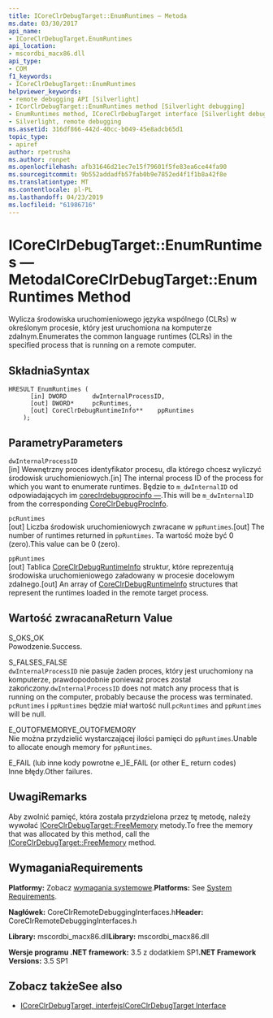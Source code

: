 ```yaml
---
title: ICoreClrDebugTarget::EnumRuntimes — Metoda
ms.date: 03/30/2017
api_name:
- ICoreClrDebugTarget.EnumRuntimes
api_location:
- mscordbi_macx86.dll
api_type:
- COM
f1_keywords:
- ICoreClrDebugTarget::EnumRuntimes
helpviewer_keywords:
- remote debugging API [Silverlight]
- ICorClrDebugTarget::EnumRuntimes method [Silverlight debugging]
- EnumRuntimes method, ICoreClrDebugTarget interface [Silverlight debugging]
- Silverlight, remote debugging
ms.assetid: 316df866-442d-40cc-b049-45e8adcb65d1
topic_type:
- apiref
author: rpetrusha
ms.author: ronpet
ms.openlocfilehash: afb31646d21ec7e15f79601f5fe83ea6ce44fa90
ms.sourcegitcommit: 9b552addadfb57fab0b9e7852ed4f1f1b8a42f8e
ms.translationtype: MT
ms.contentlocale: pl-PL
ms.lasthandoff: 04/23/2019
ms.locfileid: "61986716"
---
```

# <a name="icoreclrdebugtargetenumruntimes-method"></a><span data-ttu-id="349d9-102">ICoreClrDebugTarget::EnumRuntimes — Metoda</span><span class="sxs-lookup"><span data-stu-id="349d9-102">ICoreClrDebugTarget::EnumRuntimes Method</span></span>
<span data-ttu-id="349d9-103">Wylicza środowiska uruchomieniowego języka wspólnego (CLRs) w określonym procesie, który jest uruchomiona na komputerze zdalnym.</span><span class="sxs-lookup"><span data-stu-id="349d9-103">Enumerates the common language runtimes (CLRs) in the specified process that is running on a remote computer.</span></span>  
  
## <a name="syntax"></a><span data-ttu-id="349d9-104">Składnia</span><span class="sxs-lookup"><span data-stu-id="349d9-104">Syntax</span></span>  
  
```  
HRESULT EnumRuntimes (  
      [in] DWORD       dwInternalProcessID,  
      [out] DWORD*     pcRuntimes,  
      [out] CoreClrDebugRuntimeInfo**    ppRuntimes  
    );  
```  
  
## <a name="parameters"></a><span data-ttu-id="349d9-105">Parametry</span><span class="sxs-lookup"><span data-stu-id="349d9-105">Parameters</span></span>  
 `dwInternalProcessID`  
 <span data-ttu-id="349d9-106">[in] Wewnętrzny proces identyfikator procesu, dla którego chcesz wyliczyć środowisk uruchomieniowych.</span><span class="sxs-lookup"><span data-stu-id="349d9-106">[in] The internal process ID of the process for which you want to enumerate runtimes.</span></span> <span data-ttu-id="349d9-107">Będzie to `m_dwInternalID` od odpowiadających im [coreclrdebugprocinfo —](../../../../docs/framework/unmanaged-api/debugging/coreclrdebugprocinfo-structure.md).</span><span class="sxs-lookup"><span data-stu-id="349d9-107">This will be `m_dwInternalID` from the corresponding [CoreClrDebugProcInfo](../../../../docs/framework/unmanaged-api/debugging/coreclrdebugprocinfo-structure.md).</span></span>  
  
 `pcRuntimes`  
 <span data-ttu-id="349d9-108">[out] Liczba środowisk uruchomieniowych zwracane w `ppRuntimes`.</span><span class="sxs-lookup"><span data-stu-id="349d9-108">[out] The number of runtimes returned in `ppRuntimes`.</span></span> <span data-ttu-id="349d9-109">Ta wartość może być 0 (zero).</span><span class="sxs-lookup"><span data-stu-id="349d9-109">This value can be 0 (zero).</span></span>  
  
 `ppRuntimes`  
 <span data-ttu-id="349d9-110">[out] Tablica [CoreClrDebugRuntimeInfo](../../../../docs/framework/unmanaged-api/debugging/coreclrdebugruntimeinfo-structure.md) struktur, które reprezentują środowiska uruchomieniowego załadowany w procesie docelowym zdalnego.</span><span class="sxs-lookup"><span data-stu-id="349d9-110">[out] An array of [CoreClrDebugRuntimeInfo](../../../../docs/framework/unmanaged-api/debugging/coreclrdebugruntimeinfo-structure.md) structures that represent the runtimes loaded in the remote target process.</span></span>  
  
## <a name="return-value"></a><span data-ttu-id="349d9-111">Wartość zwracana</span><span class="sxs-lookup"><span data-stu-id="349d9-111">Return Value</span></span>  
 <span data-ttu-id="349d9-112">S_OK</span><span class="sxs-lookup"><span data-stu-id="349d9-112">S_OK</span></span>  
 <span data-ttu-id="349d9-113">Powodzenie.</span><span class="sxs-lookup"><span data-stu-id="349d9-113">Success.</span></span>  
  
 <span data-ttu-id="349d9-114">S_FALSE</span><span class="sxs-lookup"><span data-stu-id="349d9-114">S_FALSE</span></span>  
 <span data-ttu-id="349d9-115">`dwInternalProcessID` nie pasuje żaden proces, który jest uruchomiony na komputerze, prawdopodobnie ponieważ proces został zakończony.</span><span class="sxs-lookup"><span data-stu-id="349d9-115">`dwInternalProcessID` does not match any process that is running on the computer, probably because the process was terminated.</span></span> <span data-ttu-id="349d9-116">`pcRuntimes` i `ppRuntimes` będzie miał wartość null.</span><span class="sxs-lookup"><span data-stu-id="349d9-116">`pcRuntimes` and `ppRuntimes` will be null.</span></span>  
  
 <span data-ttu-id="349d9-117">E_OUTOFMEMORY</span><span class="sxs-lookup"><span data-stu-id="349d9-117">E_OUTOFMEMORY</span></span>  
 <span data-ttu-id="349d9-118">Nie można przydzielić wystarczającej ilości pamięci do `ppRuntimes`.</span><span class="sxs-lookup"><span data-stu-id="349d9-118">Unable to allocate enough memory for `ppRuntimes`.</span></span>  
  
 <span data-ttu-id="349d9-119">E_FAIL (lub inne kody powrotne e_)</span><span class="sxs-lookup"><span data-stu-id="349d9-119">E_FAIL (or other E_ return codes)</span></span>  
 <span data-ttu-id="349d9-120">Inne błędy.</span><span class="sxs-lookup"><span data-stu-id="349d9-120">Other failures.</span></span>  
  
## <a name="remarks"></a><span data-ttu-id="349d9-121">Uwagi</span><span class="sxs-lookup"><span data-stu-id="349d9-121">Remarks</span></span>  
 <span data-ttu-id="349d9-122">Aby zwolnić pamięć, która została przydzielona przez tę metodę, należy wywołać [ICoreClrDebugTarget::FreeMemory](../../../../docs/framework/unmanaged-api/debugging/icoreclrdebugtarget-freememory-method.md) metody.</span><span class="sxs-lookup"><span data-stu-id="349d9-122">To free the memory that was allocated by this method, call the [ICoreClrDebugTarget::FreeMemory](../../../../docs/framework/unmanaged-api/debugging/icoreclrdebugtarget-freememory-method.md) method.</span></span>  
  
## <a name="requirements"></a><span data-ttu-id="349d9-123">Wymagania</span><span class="sxs-lookup"><span data-stu-id="349d9-123">Requirements</span></span>  
 <span data-ttu-id="349d9-124">**Platformy:** Zobacz [wymagania systemowe](../../../../docs/framework/get-started/system-requirements.md).</span><span class="sxs-lookup"><span data-stu-id="349d9-124">**Platforms:** See [System Requirements](../../../../docs/framework/get-started/system-requirements.md).</span></span>  
  
 <span data-ttu-id="349d9-125">**Nagłówek:** CoreClrRemoteDebuggingInterfaces.h</span><span class="sxs-lookup"><span data-stu-id="349d9-125">**Header:** CoreClrRemoteDebuggingInterfaces.h</span></span>  
  
 <span data-ttu-id="349d9-126">**Library:** mscordbi_macx86.dll</span><span class="sxs-lookup"><span data-stu-id="349d9-126">**Library:** mscordbi_macx86.dll</span></span>  
  
 <span data-ttu-id="349d9-127">**Wersje programu .NET framework:** 3.5 z dodatkiem SP1</span><span class="sxs-lookup"><span data-stu-id="349d9-127">**.NET Framework Versions:** 3.5 SP1</span></span>  
  
## <a name="see-also"></a><span data-ttu-id="349d9-128">Zobacz także</span><span class="sxs-lookup"><span data-stu-id="349d9-128">See also</span></span>

- [<span data-ttu-id="349d9-129">ICoreClrDebugTarget, interfejs</span><span class="sxs-lookup"><span data-stu-id="349d9-129">ICoreClrDebugTarget Interface</span></span>](../../../../docs/framework/unmanaged-api/debugging/icoreclrdebugtarget-interface.md)
